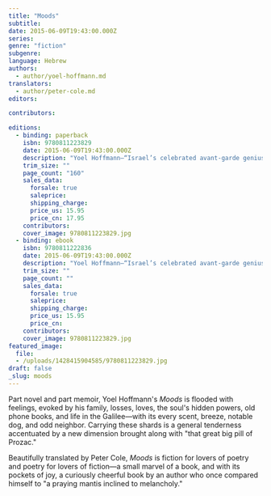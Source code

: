 ```yaml
---
title: "Moods"
subtitle:
date: 2015-06-09T19:43:00.000Z
series:
genre: "fiction"
subgenre:
language: Hebrew
authors:
  - author/yoel-hoffmann.md
translators:
  - author/peter-cole.md
editors:

contributors:

editions:
  - binding: paperback
    isbn: 9780811223829
    date: 2015-06-09T19:43:00.000Z
    description: "Yoel Hoffmann—“Israel’s celebrated avant-garde genius” (_The Forward_)—supplies the magic missing link between the infinitesimal and the infinite "
    trim_size: ""
    page_count: "160"
    sales_data:
      forsale: true
      saleprice:
      shipping_charge:
      price_us: 15.95
      price_cn: 17.95
    contributors:
    cover_image: 9780811223829.jpg
  - binding: ebook
    isbn: 9780811222836
    date: 2015-06-09T19:43:00.000Z
    description: "Yoel Hoffmann—“Israel’s celebrated avant-garde genius” (_The Forward_)—supplies the magic missing link between the infinitesimal and the infinite "
    trim_size: ""
    page_count: ""
    sales_data:
      forsale: true
      saleprice:
      shipping_charge:
      price_us: 15.95
      price_cn:
    contributors:
    cover_image: 9780811223829.jpg
featured_image:
  file:
  - /uploads/1428415904585/9780811223829.jpg
draft: false
_slug: moods
---
```


Part novel and part memoir, Yoel Hoffmann's _Moods_ is flooded with feelings, evoked by his family, losses, loves, the soul's hidden powers, old phone books, and life in the Galilee—with its every scent, breeze, notable dog, and odd neighbor. Carrying these shards is a general tenderness accentuated by a new dimension brought along with "that great big pill of Prozac."

Beautifully translated by Peter Cole, _Moods_ is fiction for lovers of poetry and poetry for lovers of fiction—a small marvel of a book, and with its pockets of joy, a curiously cheerful book by an author who once compared himself to "a praying mantis inclined to melancholy."

